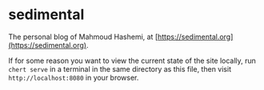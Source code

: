 # sedimental

The personal blog of Mahmoud Hashemi, at
[https://sedimental.org](https://sedimental.org).

If for some reason you want to view the current state of the site
locally, run `chert serve` in a terminal in the same directory as this
file, then visit `http://localhost:8080` in your browser.
